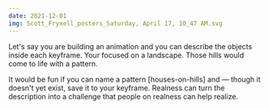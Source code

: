 ```yaml
---
date: 2021-12-01
img: Scott_Fryxell_posters_Saturday, April 17, 10_47 AM.svg
---
```


Let's say you are building an animation and you can describe the objects inside
each keyframe. Your focused on a landscape. Those hills would come to life with a pattern.

It would be fun if you can name a pattern [houses-on-hills] and — though it doesn't
yet exist, save it to your keyframe. Realness can turn the description into a
challenge that people on realness can help realize.
